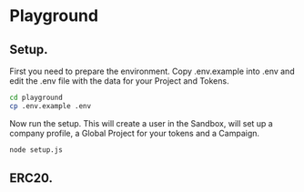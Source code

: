# Playground

## Setup.
First you need to prepare the environment. Copy .env.example into .env and edit the .env file with the data for your Project and Tokens.

```bash
cd playground
cp .env.example .env
```

Now run the setup. This will create a user in the Sandbox, will set up a company profile, a Global Project for your tokens and a Campaign.

```bash
node setup.js
```

## ERC20.

